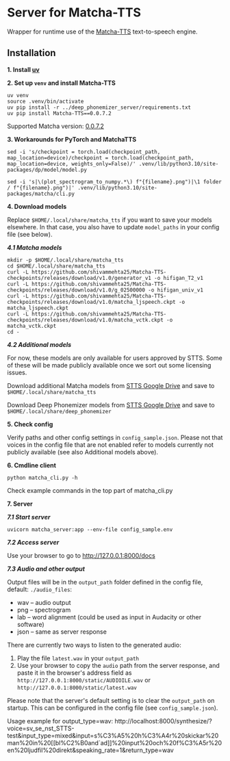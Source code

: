 # Server for Matcha-TTS

Wrapper for runtime use of the [Matcha-TTS](https://github.com/shivammehta25/Matcha-TTS) text-to-speech engine.

## Installation

**1. Install [uv](https://docs.astral.sh/uv/getting-started/installation)**

**2. Set up `venv` and install Matcha-TTS**

```
uv venv
source .venv/bin/activate
uv pip install -r ../deep_phonemizer_server/requirements.txt	
uv pip install Matcha-TTS==0.0.7.2
```

Supported Matcha version: [0.0.7.2](https://pypi.org/project/matcha-tts/0.0.7.2)

**3. Workarounds for PyTorch and MatchaTTS**

```
sed -i 's/checkpoint = torch.load(checkpoint_path, map_location=device)/checkpoint = torch.load(checkpoint_path, map_location=device, weights_only=False)/' .venv/lib/python3.10/site-packages/dp/model/model.py

sed -i 's|\(plot_spectrogram_to_numpy.*\) f"{filename}.png")|\1 folder / f"{filename}.png")|' .venv/lib/python3.10/site-packages/matcha/cli.py

```

**4. Download models**

Replace `$HOME/.local/share/matcha_tts` if you want to save your models elsewhere. In that case, you also have to update `model_paths` in your config file (see below).

___4.1 Matcha models___

```
mkdir -p $HOME/.local/share/matcha_tts
cd $HOME/.local/share/matcha_tts
curl -L https://github.com/shivammehta25/Matcha-TTS-checkpoints/releases/download/v1.0/generator_v1 -o hifigan_T2_v1
curl -L https://github.com/shivammehta25/Matcha-TTS-checkpoints/releases/download/v1.0/g_02500000 -o hifigan_univ_v1
curl -L https://github.com/shivammehta25/Matcha-TTS-checkpoints/releases/download/v1.0/matcha_ljspeech.ckpt -o matcha_ljspeech.ckpt
curl -L https://github.com/shivammehta25/Matcha-TTS-checkpoints/releases/download/v1.0/matcha_vctk.ckpt -o matcha_vctk.ckpt
cd -
```

___4.2 Additional models___

For now, these models are only available for users approved by STTS. Some of these will be made publicly available once we sort out some licensing issues.

Download additional Matcha models from [STTS Google Drive](https://drive.google.com/drive/folders/1g8tw6tKBd32gcgHbPSTPg5b8dFhQ8SOP?usp=sharing) and save to `$HOME/.local/share/matcha_tts`

Download Deep Phonemizer models from [STTS Google Drive](https://drive.google.com/drive/folders/1XAgg_fu7Ay4eEad0n5WW7m-IX1XKIXNz?usp=sharing) and save to `$HOME/.local/share/deep_phonemizer`

**5. Check config**

Verify paths and other config settings in `config_sample.json`. Please not that voices in the config file that are not enabled refer to models currently not publicly available (see also Additional models above).


**6. Cmdline client**

`python matcha_cli.py -h`

Check example commands in the top part of matcha_cli.py


**7. Server**

___7.1 Start server___

```
uvicorn matcha_server:app --env-file config_sample.env
```


___7.2 Access server___

Use your browser to go to http://127.0.0.1:8000/docs


___7.3 Audio and other output___

Output files will be in the `output_path` folder defined in the config file, default: `./audio_files`:

* wav – audio output
* png – spectrogram
* lab – word alignment (could be used as input in Audacity or other software)
* json – same as server response

There are currently two ways to listen to the generated audio:

1. Play the file `latest.wav` in your `output_path`
2. Use your browser to copy the `audio` path from the server response, and paste it in the browser's address field as `http://127.0.0.1:8000/static/AUDIOILE.wav` or `http://127.0.0.1:8000/static/latest.wav`

Please note that the server's default setting is to clear the `output_path` on startup. This can be configured in the config file (see `config_sample.json`).

Usage example for output_type=wav: 
http://localhost:8000/synthesize/?voice=sv_se_nst_STTS-test&input_type=mixed&input=s%C3%A5%20h%C3%A4r%20skickar%20man%20in%20[[bl%C2%B0and`ad]]%20input%20och%20f%C3%A5r%20en%20ljudfil%20direkt&speaking_rate=1&return_type=wav


<!--
--------

# Vendoring dependencies (experimental)

**2a. Set up `venv` and install Matcha-TTS**

```
uv venv
source .venv/bin/activate
uv pip install Matcha-TTS --prefix vendor
uv pip install uvicorn dotenv
```

**2b. Add imports to matcha_server.py**

```
parent_dir = os.path.abspath(os.path.dirname(__file__))
vendor_dir = os.path.join(parent_dir, 'vendor/lib/python3.10/site-packages')
sys.path.append(vendor_dir)
```
-->
